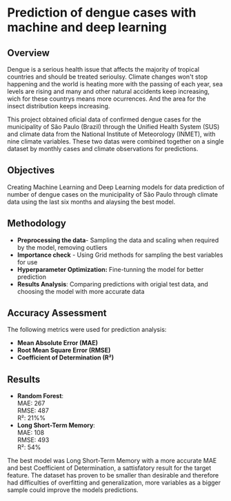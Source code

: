 # Prediction of dengue cases with machine and deep learning

## Overview
Dengue is a serious health issue that affects the majority of tropical countries and should be treated serioulsy. Climate changes won't stop happening and the world is heating more with the passing of each year, sea levels are rising and many and other natural accidents keep increasing, wich for these countrys means more ocurrences. And the area for the insect distribution keeps increasing.

This project obtained oficial data of confirmed dengue cases for the municipality of São Paulo (Brazil) through the Unified Health System (SUS) and climate data from the National Institute of Meteorology (INMET), with nine climate variables. These two datas were combined together on a single dataset by monthly cases and climate observations for predictions.

## Objectives
Creating Machine Learning and Deep Learning models for data prediction of number of dengue cases on the municipality of São Paulo through climate data using the last six months and alaysing the best model.

## Methodology

- **Preprocessing the data**- Sampling the data and scaling when required by the model, removing outliers 
- **Importance check** - Using Grid methods for sampling the best variables for use  
- **Hyperparameter Optimization:** Fine-tunning the model for better prediction  
- **Results Analysis**: Comparing predictions with origial test data, and choosing the model with more accurate data  

## Accuracy Assessment
The following metrics were used for prediction analysis:
- **Mean Absolute Error (MAE)**  
- **Root Mean Square Error (RMSE)**  
- **Coefficient of Determination (R²)**  

## Results  
- **Random Forest**:  
MAE: 267  
RMSE: 487  
R²: 21%%  
- **Long Short-Term Memory**:   
MAE: 108  
RMSE: 493  
R²: 54%  

The best model was Long Short-Term Memory with a more accurate MAE and best Coefficient of Determination, a sattisfatory result for the target feature. The dataset has proven to be smaller than desirable and therefore had difficulties of overfitting and generalization, more variables as a bigger sample could improve the models predictions.
